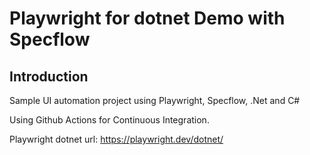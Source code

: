 # Playwright for dotnet Demo with Specflow

## Introduction

Sample UI automation project using Playwright, Specflow, .Net and C#

Using Github Actions for Continuous Integration.

Playwright dotnet url: https://playwright.dev/dotnet/

